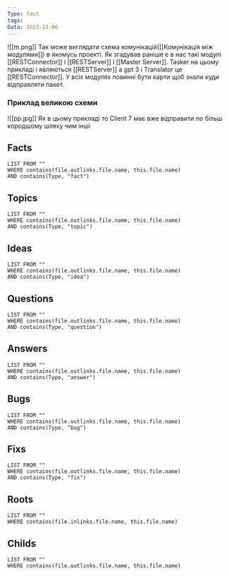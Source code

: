 ```yaml
---
Type: fact
tags: 
Data: 2023-12-06
---
```

![[m.png]]
Так може виглядати схема комунікацій([[Комунікація між модулями]]) в якомусь проекті. Як згадував раніше є в нас такі модулі [[RESTConnector]] і [[RESTServer]] і [[Master Server]]. Tasker на цьому прикладі і являються [[RESTServer]] а gpt 3 і Translator це [[RESTConnector]]. У всіх модулях повинні бути карти щоб знали куди відправляти пакет.
### Приклад великою схеми
![[pp.jpg]]
Як в цьому прикладі то Client 7 має вже відправити по більш кородшому шляху чим інші
## Facts
```dataview
LIST FROM ""
WHERE contains(file.outlinks.file.name, this.file.name)
AND contains(Type, "fact")
```
## Topics
```dataview
LIST FROM ""
WHERE contains(file.outlinks.file.name, this.file.name)
AND contains(Type, "topic")
```
## Ideas
```dataview
LIST FROM ""
WHERE contains(file.outlinks.file.name, this.file.name)
AND contains(Type, "idea")
```
## Questions
```dataview
LIST FROM ""
WHERE contains(file.outlinks.file.name, this.file.name)
AND contains(Type, "question")
```
## Answers
```dataview
LIST FROM ""
WHERE contains(file.outlinks.file.name, this.file.name)
AND contains(Type, "answer")
```
## Bugs
```dataview
LIST FROM ""
WHERE contains(file.outlinks.file.name, this.file.name)
AND contains(Type, "bug")
```
## Fixs
```dataview
LIST FROM ""
WHERE contains(file.outlinks.file.name, this.file.name)
AND contains(Type, "fix")
```
## Roots
```dataview
LIST FROM ""
WHERE contains(file.inlinks.file.name, this.file.name)
```

## Childs
```dataview
LIST FROM ""
WHERE contains(file.outlinks.file.name, this.file.name)
```